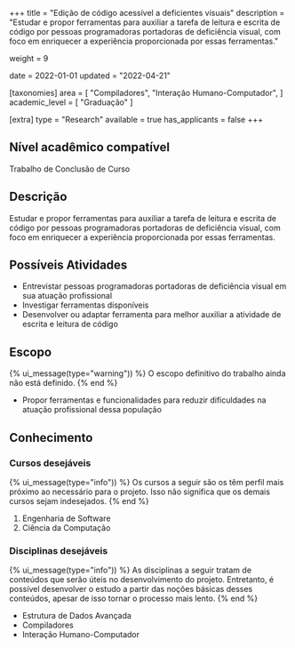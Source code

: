 +++
title = "Edição de código acessível a deficientes visuais"
description = "Estudar e propor ferramentas para auxiliar a tarefa de leitura e escrita de código por pessoas programadoras portadoras de deficiência visual, com foco em enriquecer a experiência proporcionada por essas ferramentas."

weight = 9

date = 2022-01-01
updated = "2022-04-21"

[taxonomies]
area = [ "Compiladores", "Interação Humano-Computador", ]
academic_level = [ "Graduação" ]

[extra]
type = "Research"
available = true
has_applicants = false
+++

## Nível acadêmico compatível

Trabalho de Conclusão de Curso

## Descrição

Estudar e propor ferramentas para auxiliar a tarefa de leitura e escrita de código por pessoas programadoras portadoras de deficiência visual, com foco em enriquecer a experiência proporcionada por essas ferramentas.

## Possíveis Atividades

- Entrevistar pessoas programadoras portadoras de deficiência visual em sua atuação profissional
- Investigar ferramentas disponíveis
- Desenvolver ou adaptar ferramenta para melhor auxiliar a atividade de escrita e leitura de código

## Escopo

{% ui_message(type="warning")) %}
O escopo definitivo do trabalho ainda não está definido.
{% end %}

- Propor ferramentas e funcionalidades para reduzir dificuldades na atuação profissional dessa população

## Conhecimento

### Cursos desejáveis

{% ui_message(type="info")) %}
Os cursos a seguir são os têm perfil mais próximo ao necessário para o projeto. Isso não significa que os demais cursos sejam indesejados.
{% end %}

1. Engenharia de Software
2. Ciência da Computação

### Disciplinas desejáveis

{% ui_message(type="info")) %}
As disciplinas a seguir tratam de conteúdos que serão úteis no desenvolvimento do projeto. Entretanto, é possível desenvolver o estudo a partir das noções básicas desses conteúdos, apesar de isso tornar o processo mais lento.
{% end %}

- Estrutura de Dados Avançada
- Compiladores
- Interação Humano-Computador

